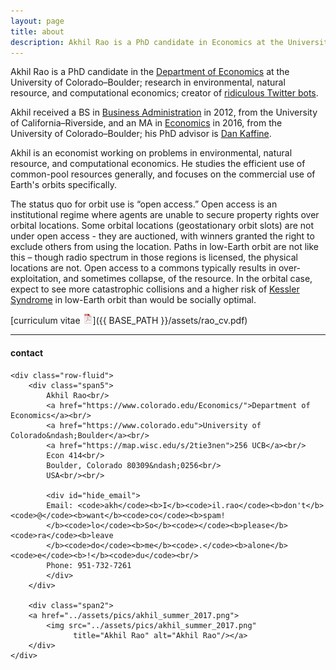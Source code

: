 ```yaml
---
layout: page
title: about
description: Akhil Rao is a PhD candidate in Economics at the University of Colorado - Boulder; research in environmental and natural resource economics
---
```


Akhil Rao is a PhD candidate in the
[Department of Economics](https://www.biostat.wisc.edu)
at the University of Colorado&ndash;Boulder;
research in environmental, natural resource, and computational economics; creator of [ridiculous Twitter bots](https://twitter.com/bakRabot).

Akhil received a BS in [Business Administration](https://soba.ucr.edu/)
in 2012, from the
University of California&ndash;Riverside, and an
MA in [Economics](https://www.colorado.edu/Economics/) in 2016, from the
University of Colorado&ndash;Boulder; his PhD advisor is
[Dan Kaffine](http://spot.colorado.edu/~daka9342/).

Akhil is an economist working on problems in environmental, natural resource, and computational economics. He studies the efficient use of common-pool resources generally, and focuses on the commercial use of Earth's orbits specifically. 

The status quo for orbit use is &ldquo;open access.&rdquo; Open access is an institutional regime where agents are unable to secure property rights over orbital locations. Some orbital locations (geostationary orbit slots) are not under open access - they are auctioned, with winners granted the right to exclude others from using the location. Paths in low-Earth orbit are not like this &ndash; though radio spectrum in those regions is licensed, the physical locations are not. Open access to a commons typically results in over-exploitation, and sometimes collapse, of the resource. In the orbital case, expect to see more catastrophic collisions and a higher risk of [Kessler Syndrome](https://en.wikipedia.org/wiki/Kessler_syndrome) in low-Earth orbit than would be socially optimal. 

[curriculum vitae ![CV as pdf](icons16/pdf-icon.png)]({{ BASE_PATH }}/assets/rao_cv.pdf)<br/>
<!-- [orcid](https://orcid.org): [0000-0002-4914-6671](https://orcid.org/0000-0002-4914-6671)<br/>
[google scholar](https://scholar.google.com/citations?sortby=pubdate&hl=en&user=42tCp5UAAAAJ&view_op=list_works)<br/>
[impactstory](https://impactstory.org/u/0000-0002-4914-6671) -->

---

<div class="container">
<h4><a name="contact"></a>contact</h4>

    <div class="row-fluid">
        <div class="span5">
            Akhil Rao<br/>
            <a href="https://www.colorado.edu/Economics/">Department of Economics</a><br/>
            <a href="https://www.colorado.edu">University of Colorado&ndash;Boulder</a><br/>
            <a href="https://map.wisc.edu/s/2tie3nen">256 UCB</a><br/>
            Econ 414<br/>
            Boulder, Colorado 80309&ndash;0256<br/>
            USA<br/><br/>

            <div id="hide_email">
            Email: <code>akh</code><b>I</b><code>il.rao</code><b>don't</b><code>@</code><b>want</b><code>co</code><b>spam!
            </b><code>lo</code><b>So</b><code></code><b>please</b><code>ra</code><b>leave
            </b><code>do</code><b>me</b><code>.</code><b>alone</b><code>e</code><b>!</b><code>du</code><br/>
            Phone: 951-732-7261
            </div>
        </div>

        <div class="span2">
        <a href="../assets/pics/akhil_summer_2017.png">
            <img src="../assets/pics/akhil_summer_2017.png"
                  title="Akhil Rao" alt="Akhil Rao"/></a>
        </div>
    </div>
</div>
